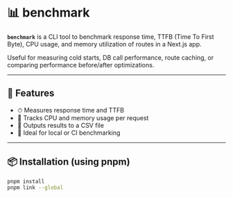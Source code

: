 # 📊 benchmark

**`benchmark`** is a CLI tool to benchmark response time, TTFB (Time To First Byte), CPU usage, and memory utilization of routes in a Next.js app.

Useful for measuring cold starts, DB call performance, route caching, or comparing performance before/after optimizations.

---

## 🚀 Features

- ⏱ Measures response time and TTFB
- 🧠 Tracks CPU and memory usage per request
- 🧾 Outputs results to a CSV file
- 🧪 Ideal for local or CI benchmarking

---

## 📦 Installation (using pnpm)

```bash
pnpm install
pnpm link --global
```
